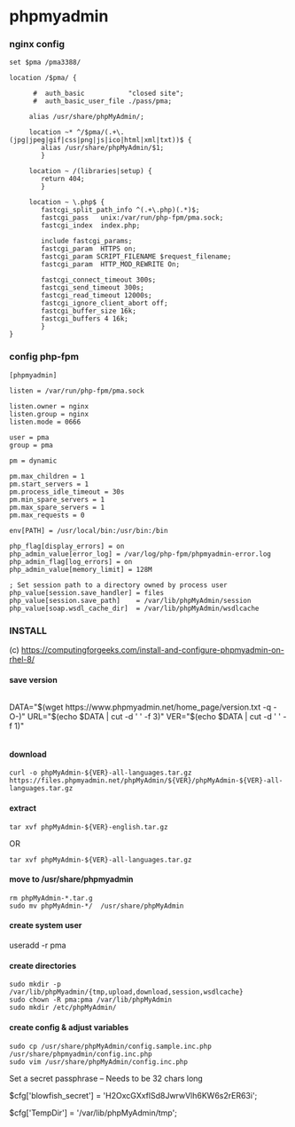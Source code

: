phpmyadmin
==========
### nginx config

```
set $pma /pma3388/

location /$pma/ {

      #  auth_basic           "closed site";
      #  auth_basic_user_file ./pass/pma;

     alias /usr/share/phpMyAdmin/;

     location ~* ^/$pma/(.+\.(jpg|jpeg|gif|css|png|js|ico|html|xml|txt))$ {
        alias /usr/share/phpMyAdmin/$1;
        }
     
     location ~ /(libraries|setup) {
        return 404;
        }
        
     location ~ \.php$ {
        fastcgi_split_path_info ^(.+\.php)(.*)$;
        fastcgi_pass   unix:/var/run/php-fpm/pma.sock;
        fastcgi_index  index.php;
        
        include fastcgi_params;
        fastcgi_param  HTTPS on;
        fastcgi_param SCRIPT_FILENAME $request_filename;
        fastcgi_param  HTTP_MOD_REWRITE On;
        
        fastcgi_connect_timeout 300s;
        fastcgi_send_timeout 300s;
        fastcgi_read_timeout 12000s;
        fastcgi_ignore_client_abort off;
        fastcgi_buffer_size 16k;
        fastcgi_buffers 4 16k;
        }
}
```

### config php-fpm
```
[phpmyadmin]

listen = /var/run/php-fpm/pma.sock

listen.owner = nginx
listen.group = nginx
listen.mode = 0666

user = pma
group = pma

pm = dynamic

pm.max_children = 1
pm.start_servers = 1
pm.process_idle_timeout = 30s
pm.min_spare_servers = 1
pm.max_spare_servers = 1
pm.max_requests = 0

env[PATH] = /usr/local/bin:/usr/bin:/bin

php_flag[display_errors] = on
php_admin_value[error_log] = /var/log/php-fpm/phpmyadmin-error.log
php_admin_flag[log_errors] = on
php_admin_value[memory_limit] = 128M

; Set session path to a directory owned by process user
php_value[session.save_handler] = files
php_value[session.save_path]    = /var/lib/phpMyAdmin/session
php_value[soap.wsdl_cache_dir]  = /var/lib/phpMyAdmin/wsdlcache
```

### INSTALL

(c) <https://computingforgeeks.com/install-and-configure-phpmyadmin-on-rhel-8/>

#### save version
```
```
DATA="$(wget https://www.phpmyadmin.net/home_page/version.txt -q -O-)"
URL="$(echo $DATA | cut -d ' ' -f 3)"
VER="$(echo $DATA | cut -d ' ' -f 1)"
```
```
#### download
    curl -o phpMyAdmin-${VER}-all-languages.tar.gz https://files.phpmyadmin.net/phpMyAdmin/${VER}/phpMyAdmin-${VER}-all-languages.tar.gz

#### extract

    tar xvf phpMyAdmin-${VER}-english.tar.gz
OR

    tar xvf phpMyAdmin-${VER}-all-languages.tar.gz

#### move to /usr/share/phpmyadmin

    rm phpMyAdmin-*.tar.g
    sudo mv phpMyAdmin-*/  /usr/share/phpMyAdmin
    
#### create system user
useradd -r pma    
    
#### create directories

    sudo mkdir -p /var/lib/phpMyadmin/{tmp,upload,download,session,wsdlcache}
    sudo chown -R pma:pma /var/lib/phpMyAdmin
    sudo mkdir /etc/phpMyAdmin/

#### create config & adjust variables

    sudo cp /usr/share/phpMyAdmin/config.sample.inc.php  /usr/share/phpmyadmin/config.inc.php
    sudo vim /usr/share/phpMyAdmin/config.inc.php

 Set a secret passphrase – Needs to be 32 chars long

 $cfg['blowfish_secret'] = 'H2OxcGXxflSd8JwrwVlh6KW6s2rER63i';

 $cfg['TempDir'] = '/var/lib/phpMyAdmin/tmp';